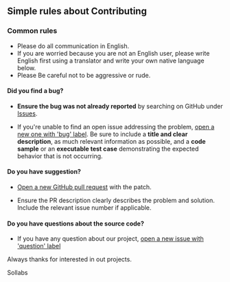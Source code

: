 ## Simple rules about Contributing

### Common rules

* Please do all communication in English.
* If you are worried because you are not an English user, please write English first using a translator and write your own native language below.
* Please Be careful not to be aggressive or rude.


#### **Did you find a bug?**

* **Ensure the bug was not already reported** by searching on GitHub under [Issues](https://github.com/CyanRYi/gjall/issues).

* If you're unable to find an open issue addressing the problem, [open a new one with 'bug' label](https://github.com/CyanRYi/gjall/issues/new). 
Be sure to include a **title and clear description**, as much relevant information as possible, and a **code sample** or an **executable test case** demonstrating the expected behavior that is not occurring.


####  **Do you have suggestion?**

* [Open a new GitHub pull request](https://github.com/CyanRYi/gjall/pulls) with the patch.

* Ensure the PR description clearly describes the problem and solution. Include the relevant issue number if applicable.


#### **Do you have questions about the source code?**

* If you have any question about our project, [open a new issue with 'question' label](https://github.com/CyanRYi/gjall/issues/new)

Always thanks for interested in out projects.

Sollabs
